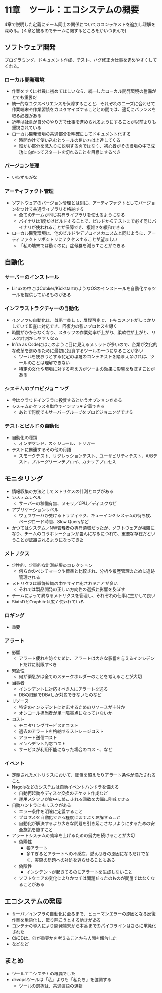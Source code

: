 # 11章　ツール：エコシステムの概要
4章で説明した定義にチーム同士の関係についてのコンテキストを追加し理解を深める。(４章と被るのでチームに関するところをかいつまんで)

## ソフトウェア開発
プログラミング、ドキュメント作成、テスト、バグ修正の仕事を進めやすくしてくれる。

### ローカル開発環境
- 作業をすぐに社員に初めてほしいなら、統一したローカル開発環境の整備がとても重要だ
- 統一的なエクスペリエンスを保障することと、それぞれのニーズに合わせて作業端末や作業習慣をカスタマイズすることとの間では、適切にバランスを取る必要がある
- 近年は社員が自分のやり方で仕事を進められるようにすることが以前よりも重視されている
- ローカル開発環境の共通部分を明確にしてドキュメント化する
    - 時間かけて使い込むとツールの使い方は上達してくる
    - 細かい部分を念入りに説明するのではなく、初心者がその環境の中で成功に向かってスタートを切れることを目標にするべき

### バージョン管理
- いわずもがな

### アーティファクト管理
- ソフトウェアのバージョン管理とは別に、アーティファクトとしてバージョンをつけて共通ライブラリを格納する
    - 全てのチームが同じ共有ライブラリを使えるようになる
    - バイナリは1度だけビルドすることで、ビルドからテストまで必ず同じバイナリが使われることが保障でき、複雑さを緩和できる
- ローカル開発環境は、他のビルドやデプロイメカニズムと同じように、アーティファクトリポジトリにアクセスすることが望ましい
    - 「私の端末では動くのに」症候群を減らすことができる


## 自動化

### サーバーのインストール
- Linuxの中にはCobber/KickstartのようなOSのインストールを自動化するツールを提供しているものがある

### インフラストラクチャーの自動化
- インフラの自動化は、首尾一貫して、反復可能で、ドキュメントがしっかりしていて監査に対応でき、回復力の強いプロセスを導く
- 時間がかからなくなり、スタッフの作業効率が上がり、柔軟性が上がり、リスク計測がしやすくなる
- Infra as Codeにはこのように目に見えるメリットが多いので、企業が文化的な改革を進めるために最初に投資するツールの一つになることが多い
    - ツールを使おうとする特定の環境のコンテキストを踏まえなければ、ツールのことは理解できない
    - 特定の文化や環境に対する考え方がツールの効果に影響を及ぼすことがある

### システムのプロビジョニング
- 今はクラウドインフラに投資するというオプションがある
- システムのクラスタ単位でインフラを定義できる
    - あとで何度でもサーバーグループをプロビジョニングできる

### テストとビルドの自動化
- 自動化の種類
    - オンデマンド、スケジュール、トリガー
- テストに関連するその他の用語
    - スモークテスト、リグレッションテスト、ユーザビリティテスト、A/Bテスト、ブルーグリーンデプロイ、カナリアプロセス

## モニタリング
- 情報収集の方法としてメトリクスの計測とログがある
- システムレベル
    - サーバーの稼働有無、メモリ／CPU／ディスクなど
- アプリケーションレベル
    - ウェブサーバが受けるトラフィック、キューイングシステムの待ち数、ページロード時間、Slow Queryなど
- かつてはシステム／NW管理者の専門領域だったが、ソフトウェアが複雑になり、チームのコラボレーションが盛んになるにつれて、重要な存在だということが認識されるようになってきた

### メトリクス
- 定性的、定量的な計測結果のコレクション
    - 何らかのベンチマークや標準と比較され、分析や履歴管理のために追跡管理される
- メトリクスは職能組織の中でサイロ化されることが多い
    - それでは製品開発の正しい方向性の選択に影響を及ぼす
- チームによって異なるメトリクスを管理し、それぞれの仕事に生かして良い
- StatsDとGraphiteは広く使われている

### ロギング
- 重要

### アラート
- 影響
    - アラート疲れを防ぐために、アラートは大きな影響を与えるインシデントだけに制限すべき
- 緊急性
    - 何が緊急かは全てのステークホルダーのことを考えることが大切
- 当事者
    - インシデントに対応すべき人にアラートを送る
    - DBの問題でDBAしか対応できないものなど
- リソース
    - 特定のインシデントに対応するためのリソースが十分か
    - オンコール担当者が単一障害点になっていないか
- コスト
    - モニタリングサービスのコスト
    - 過去のアラートを格納するストレージコスト
    - アラート送信コスト
    - インシデント対応コスト
    - サービスが利用不能になった場合のコスト、など

### イベント
- 定義されたメトリクスにおいて、閾値を超えたりアラート条件が満たされること
- Nagoisなどのシステムは自動イベントハンドラを備える
    - 自動再起動やディスク交換のチケット作成など
    - 運用スタッフが夜中に起こされる回数を大幅に削減できる
- 自動ハンドラにもリスクがある
    - エラー条件を明確に定義すること
    - プロセスを自動化できる程度にまでよく理解すること
    - 自動化が解決するより大きな問題を引き起こさないようにするための安全施策を施すこと
- アラートシステムの効率を上げるための努力を続けることが大切
    - 偽陽性
        - 狼アラート
        - 多すぎるとアラートへの不感症、燃え尽きの原因になるだけでなく、実際の問題への対処を遅らせることもある
    - 偽陰性
        - インシデントが起きてるのにアラートを生成しないこと
    - ソフトウェアの変化によりかつては問題だったのものが問題ではなくなることがある

## エコシステムの発展
- サーバ／インフラの自動化に至るまで、ヒューマンエラーの原因となる反復作業を単純化し、取り除こうとする動きがある
- コンテナの導入により開発端末から本番までのパイプラインはさらに単純化された
- CI/CDは、何が重要かを考えることから人間を解放した
- などなど

## まとめ
- ツールエコシステムの概要でした
- devopsツールは「私」よりも「私たち」を強調する
    - ツールの選択は、共通言語の選択

